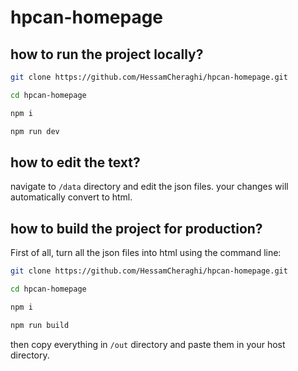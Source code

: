 # hpcan-homepage

## how to run the project locally?

```bash
git clone https://github.com/HessamCheraghi/hpcan-homepage.git

cd hpcan-homepage

npm i

npm run dev
```

## how to edit the text?

navigate to `/data` directory and edit the json files. your changes will automatically convert to html.

## how to build the project for production?

First of all, turn all the json files into html using the command line:

```bash
git clone https://github.com/HessamCheraghi/hpcan-homepage.git

cd hpcan-homepage

npm i

npm run build
```

then copy everything in `/out` directory and paste them in your host directory.
